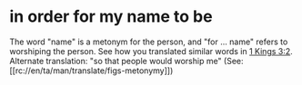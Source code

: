 # in order for my name to be

The word "name" is a metonym for the person, and "for ... name" refers to worshiping the person. See how you translated similar words in [1 Kings 3:2](../03/02.md). Alternate translation: "so that people would worship me" (See: [[rc://en/ta/man/translate/figs-metonymy]])

